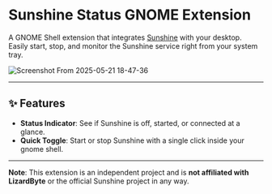 # Sunshine Status GNOME Extension

A GNOME Shell extension that integrates [Sunshine](https://github.com/LizardByte/Sunshine) with your desktop.  
Easily start, stop, and monitor the Sunshine service right from your system tray.

![Screenshot From 2025-05-21 18-47-36](https://github.com/user-attachments/assets/b52dc79d-1811-43a4-b213-bf40c2dd5729)

---

## ✨ Features

- **Status Indicator**: See if Sunshine is off, started, or connected at a glance.
- **Quick Toggle**: Start or stop Sunshine with a single click inside your gnome shell.

---

**Note**: This extension is an independent project and is **not affiliated with LizardByte** or the official Sunshine project in any way.
